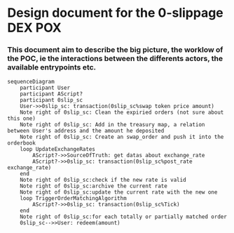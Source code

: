 # Design document for the 0-slippage DEX POX

### This document aim to describe the big picture, the worklow of the POC, ie the interactions between the differents actors, the available entrypoints etc.

```mermaid
sequenceDiagram
    participant User
    participant AScript?
    participant 0slip_sc
    User->>0slip_sc: transaction(0slip_sc%swap token price amount)
    Note right of 0slip_sc: Clean the expiried orders (not sure about this one)
    Note right of 0slip_sc: Add in the treasury map, a relation between User's address and the amount he deposited
    Note right of 0slip_sc: Create an swap_order and push it into the orderbook
    loop UpdateExchangeRates
        AScript?->>SourceOfTruth: get datas about exchange_rate
        AScript?->>0slip_sc: transaction(0slip_sc%post_rate exchange_rate)
    end
    Note right of 0slip_sc:check if the new rate is valid
    Note right of 0slip_sc:archive the current rate
    Note right of 0slip_sc:update the current rate with the new one
    loop TriggerOrderMatchingAlgorithm
        AScript?->>0slip_sc: transaction(0slip_sc%Tick)
    end
    Note right of 0slip_sc:for each totally or partially matched order
    0slip_sc-->>User: redeem(amount)
```